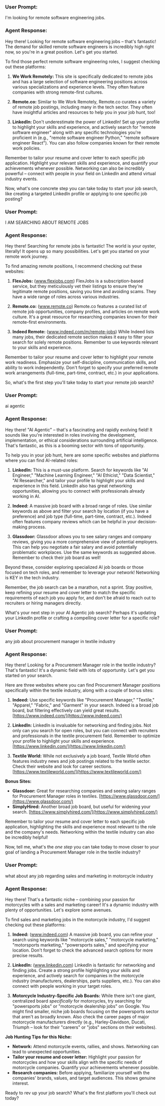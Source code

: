 
### User Prompt:
I'm looking for remote software engineering jobs.

### Agent Response:
Hey there!  Looking for remote software engineering jobs – that's fantastic! The demand for skilled remote software engineers is incredibly high right now, so you're in a great position.  Let's get you started.

To find those perfect remote software engineering roles, I suggest checking out these platforms:

1. **We Work Remotely:** This site is specifically dedicated to remote jobs and has a large selection of software engineering positions across various specializations and experience levels.  They often feature companies with strong remote-first cultures.

2. **Remote.co:** Similar to We Work Remotely, Remote.co curates a variety of remote job postings, including many in the tech sector. They often have insightful articles and resources to help you in your job hunt, too!

3. **LinkedIn:**  Don't underestimate the power of LinkedIn!  Set up your profile to highlight your skills and experience, and actively search for "remote software engineer" along with any specific technologies you're proficient in (e.g., "remote software engineer Python," "remote software engineer React").  You can also follow companies known for their remote work policies.


Remember to tailor your resume and cover letter to each specific job application.  Highlight your relevant skills and experience, and quantify your achievements whenever possible.  Networking can also be incredibly powerful – connect with people in your field on LinkedIn and attend virtual industry events.

Now, what's one concrete step you can take today to start your job search, like creating a targeted LinkedIn profile or applying to one specific job posting?


### User Prompt:
I AM SEARCHING ABOUT REMOTE JOBS

### Agent Response:
Hey there!  Searching for remote jobs is fantastic!  The world is your oyster, literally!  It opens up so many possibilities.  Let's get you started on your remote work journey.

To find amazing remote positions, I recommend checking out these websites:

1. **FlexJobs:** (www.flexjobs.com) FlexJobs is a subscription-based service, but they meticulously vet their listings to ensure they're legitimate remote positions, saving you time and avoiding scams.  They have a wide range of roles across various industries.

2. **Remote.co:** (www.remote.co)  Remote.co features a curated list of remote job opportunities, company profiles, and articles on remote work culture. It's a great resource for researching companies known for their remote-first environments.

3. **Indeed Remote:** (www.indeed.com/m/remote-jobs) While Indeed lists many jobs, their dedicated remote section makes it easy to filter your search for solely remote positions.  Remember to use keywords relevant to your skills and experience.


Remember to tailor your resume and cover letter to highlight your remote work readiness.  Emphasize your self-discipline, communication skills, and ability to work independently.  Don't forget to specify your preferred remote work arrangements (full-time, part-time, contract, etc.) in your applications.


So, what's the first step you'll take today to start your remote job search?


### User Prompt:
ai agentic

### Agent Response:
Hey there!  "AI Agentic" – that's a fascinating and rapidly evolving field!  It sounds like you're interested in roles involving the development, implementation, or ethical considerations surrounding artificial intelligence.  That's fantastic, as this is a booming sector with tons of opportunity.

To help you in your job hunt, here are some specific websites and platforms where you can find AI-related roles:

1. **LinkedIn:** This is a must-use platform.  Search for keywords like "AI Engineer," "Machine Learning Engineer," "AI Ethicist," "Data Scientist," "AI Researcher," and tailor your profile to highlight your skills and experience in this field.  LinkedIn also has great networking opportunities, allowing you to connect with professionals already working in AI.

2. **Indeed:** A massive job board with a broad range of roles.  Use similar keywords as above and filter your search by location (if you have a preference) and job type (full-time, part-time, contract, etc.).  Indeed often features company reviews which can be helpful in your decision-making process.

3. **Glassdoor:**  Glassdoor allows you to see salary ranges and company reviews, giving you a more comprehensive view of potential employers.  This can help you negotiate a fair salary and avoid potentially problematic workplaces.  Use the same keywords as suggested above.  Remember to check their job board as well!


Beyond these, consider exploring specialized AI job boards or those focused on tech roles, and remember to leverage your network!  Networking is KEY in the tech industry.

Remember, the job search can be a marathon, not a sprint.  Stay positive, keep refining your resume and cover letter to match the specific requirements of each job you apply for, and don't be afraid to reach out to recruiters or hiring managers directly.

What's your next step in your AI Agentic job search?  Perhaps it's updating your LinkedIn profile or crafting a compelling cover letter for a specific role?


### User Prompt:
any job about procurement manager in textile industry

### Agent Response:
Hey there!  Looking for a Procurement Manager role in the textile industry? That's fantastic!  It's a dynamic field with lots of opportunity. Let's get you started on your search.

Here are three websites where you can find Procurement Manager positions specifically within the textile industry, along with a couple of bonus sites:


1. **Indeed:**  Use specific keywords like "Procurement Manager," "Textile," "Apparel," "Fabric," and "Garment" in your search.  Indeed is a broad job board, but filtering effectively can yield great results.  [https://www.indeed.com/](https://www.indeed.com/)

2. **LinkedIn:**  LinkedIn is invaluable for networking and finding jobs.  Not only can you search for open roles, but you can connect with recruiters and professionals in the textile procurement field.  Remember to optimize your profile to highlight your skills and experience. [https://www.linkedin.com/](https://www.linkedin.com/)

3. **Textile World:** While not exclusively a job board, Textile World often features industry news and job postings related to the textile sector. Check their website and look for career sections. [https://www.textileworld.com/](https://www.textileworld.com/)

**Bonus Sites:**

* **Glassdoor:** Great for researching companies and seeing salary ranges for Procurement Manager roles in textiles. [https://www.glassdoor.com/](https://www.glassdoor.com/)
* **SimplyHired:** Another broad job board, but useful for widening your search. [https://www.simplyhired.com/](https://www.simplyhired.com/)


Remember to tailor your resume and cover letter to each specific job application, highlighting the skills and experience most relevant to the role and the company's needs.  Networking within the textile industry can also be incredibly helpful!


Now, tell me, what's the *one step* you can take today to move closer to your goal of landing a Procurement Manager role in the textile industry?


### User Prompt:
what about any job regarding sales and marketing in motorcycle industry

### Agent Response:
Hey there!  That's a fantastic niche – combining your passion for motorcycles with a sales and marketing career!  It's a dynamic industry with plenty of opportunities. Let's explore some avenues.

To find sales and marketing jobs in the motorcycle industry, I'd suggest checking out these platforms:

1. **Indeed:** (www.indeed.com)  A massive job board, you can refine your search using keywords like "motorcycle sales," "motorcycle marketing," "motorsports marketing," "powersports sales," and specifying your location.  Don't forget to check the advanced search options for more precise results.

2. **LinkedIn:** (www.linkedin.com)  LinkedIn is fantastic for networking and finding jobs.  Create a strong profile highlighting your skills and experience, and actively search for companies in the motorcycle industry (manufacturers, dealerships, parts suppliers, etc.). You can also connect with people working in your target roles.

3. **Motorcycle Industry-Specific Job Boards:** While there isn't one giant, centralized board *specifically* for motorcycles,  try searching for "powersports jobs" or "motorcycle dealership jobs" on Google. You might find smaller, niche job boards focusing on the powersports sector that aren't as broadly known. Also check the career pages of major motorcycle manufacturers directly (e.g., Harley-Davidson, Ducati, Triumph – look for their "careers" or "jobs" sections on their websites).

**Job Hunting Tips for this Niche:**

* **Network:** Attend motorcycle events, rallies, and shows.  Networking can lead to unexpected opportunities.
* **Tailor your resume and cover letter:** Highlight your passion for motorcycles and how your skills align with the specific needs of motorcycle companies.  Quantify your achievements whenever possible.
* **Research companies:** Before applying, familiarize yourself with the companies' brands, values, and target audiences. This shows genuine interest.


Ready to rev up your job search?  What's the first platform you'll check out today?

